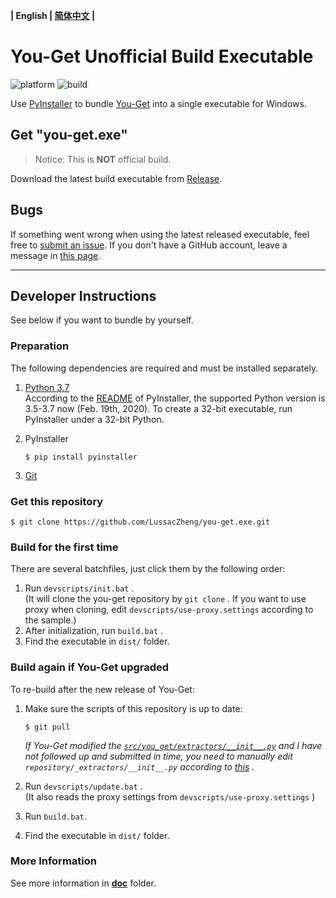 **| English | [简体中文](README_cn.md) |**

# You-Get Unofficial Build Executable

![platform](https://img.shields.io/badge/platform-windows-brightgreen)
![build](https://img.shields.io/badge/build-200219-blue)

Use [PyInstaller](https://github.com/pyinstaller/pyinstaller) to bundle [You-Get](https://github.com/soimort/you-get) into a single executable for Windows.

## Get "you-get.exe"

> Notice: This is **NOT** official build.

Download the latest build executable from [Release](https://github.com/LussacZheng/you-get.exe/releases).

## Bugs

If something went wrong when using the latest released  executable, feel free to [submit an issue](https://github.com/LussacZheng/you-get.exe/issues). If you don't have a GitHub account, leave a message in [this page](https://blog.lussac.net/archives/315/).

---

## Developer Instructions

See below if you want to bundle by yourself.

### Preparation

The following dependencies are required and must be installed separately.

1. [Python 3.7](https://www.python.org/downloads/windows/)  
   According to the [README](https://github.com/pyinstaller/pyinstaller#requirements-and-tested-platforms) of PyInstaller, the supported Python version is 3.5-3.7 now (Feb. 19th, 2020). To create a 32-bit executable, run PyInstaller under a 32-bit Python.

2. PyInstaller

   ```shell
   $ pip install pyinstaller
   ```

3. [Git](https://git-scm.com/) 

### Get this repository

```shell
$ git clone https://github.com/LussacZheng/you-get.exe.git
```

### Build for the first time

There are several batchfiles, just click them by the following order:

1. Run `devscripts/init.bat` .  
   (It will clone the you-get repository by `git clone` . If you want to use proxy when cloning, edit `devscripts/use-proxy.settings` according to the sample.)
2. After initialization, run `build.bat` .
3. Find the executable in `dist/` folder.

### Build again if You-Get upgraded

To re-build after the new release of You-Get:

1. Make sure the scripts of this repository is up to date:

   ```shell
   $ git pull
   ```

   *If You-Get modified the [`src/you_get/extractors/__init__.py`](https://github.com/soimort/you-get/blob/develop/src/you_get/extractors/__init__.py) and I have not followed up and submitted in time, you need to manually edit `repository/_extractors/__init__.py` according to [this](https://github.com/LussacZheng/you-get.exe/blob/master/doc/PyInstaller-Options.md#%E7%89%B9%E6%AE%8A%E6%83%85%E5%86%B5) .*

2. Run `devscripts/update.bat` .  
   (It also reads the proxy settings from `devscripts/use-proxy.settings` )
3. Run `build.bat`.
4. Find the executable in `dist/` folder.

### More Information

See more information in [**doc**](https://github.com/LussacZheng/you-get.exe/tree/master/doc) folder.
